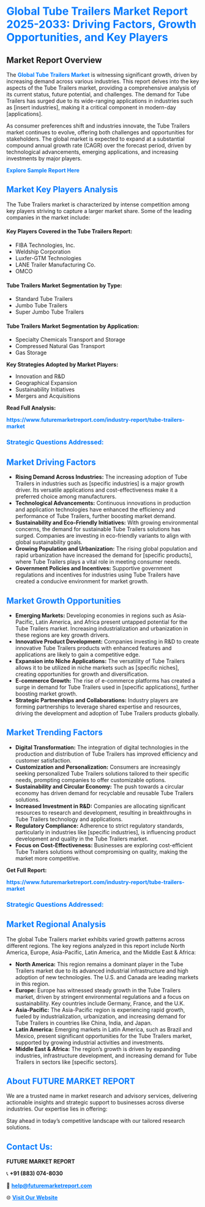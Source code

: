 <h1 style="color: #007BFF;">Global Tube Trailers Market Report 2025-2033: Driving Factors, Growth Opportunities, and Key Players</h1>

<section id="overview">
<h2>Market Report Overview</h2>
<p>The <a href="https://www.futuremarketreport.com/industry-report/tube-trailers-market" style="color: #007BFF; text-decoration: none;"><strong>Global Tube Trailers Market</strong></a> is witnessing significant growth, driven by increasing demand across various industries. This report delves into the key aspects of the Tube Trailers market, providing a comprehensive analysis of its current status, future potential, and challenges. The demand for Tube Trailers has surged due to its wide-ranging applications in industries such as [insert industries], making it a critical component in modern-day [applications].</p>
<p>As consumer preferences shift and industries innovate, the Tube Trailers market continues to evolve, offering both challenges and opportunities for stakeholders. The global market is expected to expand at a substantial compound annual growth rate (CAGR) over the forecast period, driven by technological advancements, emerging applications, and increasing investments by major players.</p>
</section>

<section id="overview">
<p><a href="https://www.futuremarketreport.com/request-sample/reportId=88746" style="color: #007BFF; text-decoration: none;"><strong>Explore Sample Report Here</strong></a></p>
</section>

<section id="key-players">
<h2 style="color: #007BFF;">Market Key Players Analysis</h2>
<p>The Tube Trailers market is characterized by intense competition among key players striving to capture a larger market share. Some of the leading companies in the market include:</p>
<h4>Key Players Covered in the Tube Trailers Report:</h4>
<ul><li>FIBA Technologies, Inc.</li><li>Weldship Corporation</li><li>Luxfer-GTM Technologies</li><li>LANE Trailer Manufacturing Co.</li><li>OMCO</li></ul>
<h4>Tube Trailers Market Segmentation by Type:</h4>
<ul><li>Standard Tube Trailers</li><li>Jumbo Tube Trailers</li><li>Super Jumbo Tube Trailers</li></ul>

<h4>Tube Trailers Market Segmentation by Application:</h4>
<ul><li>Specialty Chemicals Transport and Storage</li><li>Compressed Natural Gas Transport</li><li>Gas Storage</li></ul>
<p><strong>Key Strategies Adopted by Market Players:</strong></p>
<ul>
<li>Innovation and R&D</li>
<li>Geographical Expansion</li>
<li>Sustainability Initiatives</li>
<li>Mergers and Acquisitions</li>
</ul>
</section>

<section>
<p><strong>Read Full Analysis: </strong></p><a href="https://www.futuremarketreport.com/industry-report/tube-trailers-market" style="color: #007BFF; text-decoration: none;"><strong>https://www.futuremarketreport.com/industry-report/tube-trailers-market</strong></a>
<h3 style="color: #007BFF;">Strategic Questions Addressed:</h3>
</section>

<section id="driving-factors">
<h2 style="color: #007BFF;">Market Driving Factors</h2>
<ul>
<li><strong>Rising Demand Across Industries:</strong> The increasing adoption of Tube Trailers in industries such as [specific industries] is a major growth driver. Its versatile applications and cost-effectiveness make it a preferred choice among manufacturers.</li>
<li><strong>Technological Advancements:</strong> Continuous innovations in production and application technologies have enhanced the efficiency and performance of Tube Trailers, further boosting market demand.</li>
<li><strong>Sustainability and Eco-Friendly Initiatives:</strong> With growing environmental concerns, the demand for sustainable Tube Trailers solutions has surged. Companies are investing in eco-friendly variants to align with global sustainability goals.</li>
<li><strong>Growing Population and Urbanization:</strong> The rising global population and rapid urbanization have increased the demand for [specific products], where Tube Trailers plays a vital role in meeting consumer needs.</li>
<li><strong>Government Policies and Incentives:</strong> Supportive government regulations and incentives for industries using Tube Trailers have created a conducive environment for market growth.</li>
</ul>
</section>

<section id="growth-opportunities">
<h2 style="color: #007BFF;">Market Growth Opportunities</h2>
<ul>
<li><strong>Emerging Markets:</strong> Developing economies in regions such as Asia-Pacific, Latin America, and Africa present untapped potential for the Tube Trailers market. Increasing industrialization and urbanization in these regions are key growth drivers.</li>
<li><strong>Innovative Product Development:</strong> Companies investing in R&D to create innovative Tube Trailers products with enhanced features and applications are likely to gain a competitive edge.</li>
<li><strong>Expansion into Niche Applications:</strong> The versatility of Tube Trailers allows it to be utilized in niche markets such as [specific niches], creating opportunities for growth and diversification.</li>
<li><strong>E-commerce Growth:</strong> The rise of e-commerce platforms has created a surge in demand for Tube Trailers used in [specific applications], further boosting market growth.</li>
<li><strong>Strategic Partnerships and Collaborations:</strong> Industry players are forming partnerships to leverage shared expertise and resources, driving the development and adoption of Tube Trailers products globally.</li>
</ul>
</section>

<section id="trending-factors">
<h2 style="color: #007BFF;">Market Trending Factors</h2>
<ul>
<li><strong>Digital Transformation:</strong> The integration of digital technologies in the production and distribution of Tube Trailers has improved efficiency and customer satisfaction.</li>
<li><strong>Customization and Personalization:</strong> Consumers are increasingly seeking personalized Tube Trailers solutions tailored to their specific needs, prompting companies to offer customizable options.</li>
<li><strong>Sustainability and Circular Economy:</strong> The push towards a circular economy has driven demand for recyclable and reusable Tube Trailers solutions.</li>
<li><strong>Increased Investment in R&D:</strong> Companies are allocating significant resources to research and development, resulting in breakthroughs in Tube Trailers technology and applications.</li>
<li><strong>Regulatory Compliance:</strong> Adherence to strict regulatory standards, particularly in industries like [specific industries], is influencing product development and quality in the Tube Trailers market.</li>
<li><strong>Focus on Cost-Effectiveness:</strong> Businesses are exploring cost-efficient Tube Trailers solutions without compromising on quality, making the market more competitive.</li>
</ul>
</section>

<section>
<p><strong>Get Full Report: </strong></p><a href="https://www.futuremarketreport.com/industry-report/tube-trailers-market" style="color: #007BFF; text-decoration: none;"><strong>https://www.futuremarketreport.com/industry-report/tube-trailers-market</strong></a>
<h3 style="color: #007BFF;">Strategic Questions Addressed:</h3>
</section>


<section id="regional-analysis">
<h2 style="color: #007BFF;">Market Regional Analysis</h2>
<p>The global Tube Trailers market exhibits varied growth patterns across different regions. The key regions analyzed in this report include North America, Europe, Asia-Pacific, Latin America, and the Middle East & Africa:</p>
<ul>
<li><strong>North America:</strong> This region remains a dominant player in the Tube Trailers market due to its advanced industrial infrastructure and high adoption of new technologies. The U.S. and Canada are leading markets in this region.</li>
<li><strong>Europe:</strong> Europe has witnessed steady growth in the Tube Trailers market, driven by stringent environmental regulations and a focus on sustainability. Key countries include Germany, France, and the U.K.</li>
<li><strong>Asia-Pacific:</strong> The Asia-Pacific region is experiencing rapid growth, fueled by industrialization, urbanization, and increasing demand for Tube Trailers in countries like China, India, and Japan.</li>
<li><strong>Latin America:</strong> Emerging markets in Latin America, such as Brazil and Mexico, present significant opportunities for the Tube Trailers market, supported by growing industrial activities and investments.</li>
<li><strong>Middle East & Africa:</strong> The region’s growth is driven by expanding industries, infrastructure development, and increasing demand for Tube Trailers in sectors like [specific sectors].</li>
</ul>
</section>

<footer>
<h2 style="color: #007BFF;">About FUTURE MARKET REPORT</h2>
<p>We are a trusted name in market research and advisory services, delivering actionable insights and strategic support to businesses across diverse industries. Our expertise lies in offering:</p>

<p>Stay ahead in today’s competitive landscape with our tailored research solutions.</p>

<h2 style="color: #007BFF;">Contact Us:</h2>
<p><strong>FUTURE MARKET REPORT</strong></p>
<p>📞 <strong>+91 (883) 074-8030</strong></p>
<p>📧 <strong><a href="mailto:help@futuremarketreport.com" style="color: #007BFF;">help@futuremarketreport.com</a></strong></p>
<p>🌐 <strong><a href="https://www.futuremarketreport.com/" style="color: #007BFF;">Visit Our Website</a></strong></p>
</footer>